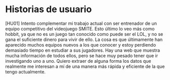 # Historias de usuario

[HU01] Intento complementar mi trabajo actual con ser entrenador de un equipo competitivo del videojuego SMITE. Esto último lo veo más como hobbit, ya que no es un juego tan conocido como puede ser el LOL, y no se gana el suficiente dinero para vivir de ello. La cosa es que últimamente han aparecido muchos equipos nuevos a los que conocer y estoy perdiendo demasiado tiempo en estudiar a sus jugadores. Hay una web que muestra mucha información de todos ellos, pero se hace muy pesado tener que ir investigando uno a uno. Quiero extraer de alguna forma los datos que realmente me interesan a mí de una manera más rápida y eficiente de la que tengo actualmente. 